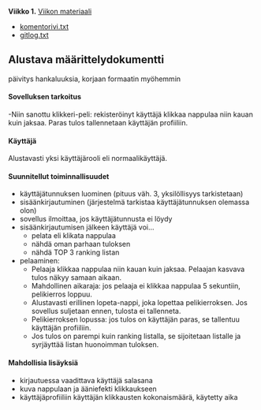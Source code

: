 **Viikko 1.**
[Viikon materiaali](https://ohjelmistotekniikka-hy.github.io/java/viikko1)
 - [komentorivi.txt](https://github.com/anneliv/ot-harjoitustyo/blob/main/laskarit/viikko1/komentorivi.txt)
 - [gitlog.txt](https://github.com/anneliv/ot-harjoitustyo/blob/main/laskarit/viikko1/gitlog.txt)

## Alustava määrittelydokumentti
päivitys hankaluuksia, korjaan formaatin myöhemmin

#### Sovelluksen tarkoitus 
-Niin sanottu klikkeri-peli: rekisteröinyt käyttäjä klikkaa nappulaa niin kauan kuin jaksaa. Paras tulos tallennetaan käyttäjän profiiliin. 
#### Käyttäjä 
Alustavasti yksi käyttäjärooli eli normaalikäyttäjä. 
#### Suunnitellut toiminnallisuudet 
- käyttäjätunnuksen luominen (pituus väh. 3, yksilöllisyys tarkistetaan) 
- sisäänkirjautuminen (järjestelmä tarkistaa käyttäjätunnuksen olemassa olon) 
- sovellus ilmoittaa, jos käyttäjätunnusta ei löydy 
- sisäänkirjautumisen jälkeen käyttäjä voi... 
  - pelata eli klikata nappulaa 
  - nähdä oman parhaan tuloksen 
  - nähdä TOP 3 ranking listan 
 - pelaaminen: 
   - Pelaaja klikkaa nappulaa niin kauan kuin jaksaa. Pelaajan kasvava tulos näkyy samaan aikaan. 
   - Mahdollinen aikaraja: jos pelaaja ei klikkaa nappulaa 5 sekuntiin, pelikierros loppuu. 
   - Alustavasti erillinen lopeta-nappi, joka lopettaa pelikierroksen. Jos sovellus suljetaan ennen, tulosta ei tallenneta. 
   - Pelikierroksen lopussa: jos tulos on käyttäjän paras, se tallentuu käyttäjän profiiliin. 
   - Jos tulos on parempi kuin ranking listalla, se sijoitetaan listalle ja syrjäyttää listan huonoimman tuloksen. 
#### Mahdollisia lisäyksiä 
- kirjautuessa vaadittava käyttäjä salasana 
- kuva nappulaan ja ääniefekti klikkaukseen 
- käyttäjäprofiiliin käyttäjän klikkausten kokonaismäärä, käytetty aika 

 

